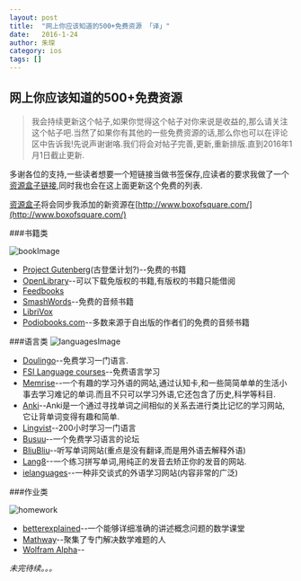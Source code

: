 ```yaml
---
layout: post
title:  "网上你应该知道的500+免费资源 「译」"
date:   2016-1-24
author: 朱琛
category: ios
tags: []
---
```


## 网上你应该知道的500+免费资源

<blockquote>我会持续更新这个帖子,如果你觉得这个帖子对你来说是收益的,那么请关注这个帖子吧.当然了如果你有其他的一些免费资源的话,那么你也可以在评论区中告诉我!先说声谢谢咯.我们将会对帖子完善,更新,重新排版.直到2016年1月1日截止更新.</blockquote>

多谢各位的支持,一些读者想要一个短链接当做书签保存,应读者的要求我做了一个[资源盒子链接](http://www.boxofsquare.com/),同时我也会在这上面更新这个免费的列表.

[资源盒子](http://www.boxofsquare.com/)将会同步我添加的新资源在[http://www.boxofsquare.com/](http://www.boxofsquare.com/)

###书籍类

![bookImage](https://cdn-images-1.medium.com/max/800/1*SIkYbXQ5Ccj9GP6bIba2uQ.jpeg)

* [Project Gutenberg](http://www.gutenberg.org/)(古登堡计划?)--免费的书籍
* [OpenLibrary](https://openlibrary.org/)--可以下载免版权的书籍,有版权的书籍只能借阅
* [Feedbooks](http://www.feedbooks.com/)
* [SmashWords](https://www.smashwords.com/books/category/1/newest/0/free/any)--免费的音频书籍
* [LibriVox](https://librivox.org/)
* [Podiobooks.com](http://podiobooks.com/)--多数来源于自出版的作者们的免费的音频书籍

###语言类
![languagesImage](https://d262ilb51hltx0.cloudfront.net/max/1600/1*vCZBn50c1iyJrj1mUScGUQ.jpeg)

* [Doulingo](https://www.duolingo.com/)--免费学习一门语言.
* [FSI Language courses](http://fsi-language-courses.org/Content.php)--免费语言学习
* [Memrise](http://www.memrise.com/)--一个有趣的学习外语的网站,通过认知卡,和一些简简单单的生活小事去学习难记的单词.而且不只可以学习外语,它还包含了历史,科学等科目.
* [Anki](http://ankisrs.net/)--Anki是一个通过寻找单词之间相似的关系去进行类比记忆的学习网站,它让背单词变得有趣和简单.
* [Lingvist](https://www.lingvist.io/)--200小时学习一门语言
* [Busuu](https://www.busuu.com/)--一个免费学习语言的论坛
* [BliuBliu](https://bliubliu.com/)--听写单词网站(重点是没有翻译,而是用外语去解释外语)
* [Lang8](http://www.lang-8.com/)--一个练习拼写单词,用纯正的发音去矫正你的发音的网站.
* [ielanguages](http://ielanguages.com/)--一种非交谈式的外语学习网站(内容非常的广泛)

###作业类

![homework](https://cdn-images-1.medium.com/max/1600/1*mff7dizzurr56Iddu9txJw.jpeg)

* [betterexplained](http://betterexplained.com/)--一个能够详细准确的讲述概念问题的数学课堂
* [Mathway](http://mathway.com/)--聚集了专门解决数学难题的人
* [Wolfram Alpha](http://www.wolframalpha.com/)--

*未完待续。。。*


